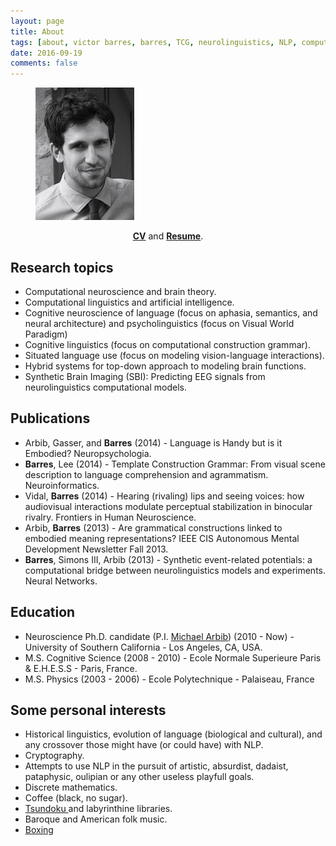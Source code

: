 ```yaml
---
layout: page
title: About
tags: [about, victor barres, barres, TCG, neurolinguistics, NLP, computational neuroscience, AI, construction grammar]
date: 2016-09-19
comments: false
---
```


<figure>
	<img src="/assets/img/portrait.png">
</figure>

<div align="center">
<a href="/assets/dat/barres-cv.pdf"><b>CV</b></a> and <a href="/assets/dat/barres-resume.pdf"><b>Resume</b></a>.
</div>

## Research topics
* Computational neuroscience and brain theory.
* Computational linguistics and artificial intelligence.
* Cognitive neuroscience of language (focus on aphasia, semantics, and neural architecture) and psycholinguistics (focus on Visual World Paradigm)
* Cognitive linguistics (focus on computational construction grammar).
* Situated language use (focus on modeling vision-language interactions).
* Hybrid systems for top-down approach to modeling brain functions.
* Synthetic Brain Imaging (SBI): Predicting EEG signals from neurolinguistics computational models.

## Publications
* <a class="btn zoombtn" href="/assets/dat/papers/Arbib, Gasser, & Barres13.pdf"><i class="fa fa-file-pdf-o" aria-hidden="true"></i></a> Arbib, Gasser, and <b>Barres</b> (2014) - Language is Handy but is it Embodied? Neuropsychologia.
* <a class="btn zoombtn" href="/assets/dat/papers/Barres&al13(NeuroInfo).pdf"><i class="fa fa-file-pdf-o" aria-hidden="true"></i></a> <b>Barres</b>, Lee (2014) - Template Construction Grammar: From visual scene description to language comprehension and agrammatism. Neuroinformatics.
* <a class="btn zoombtn" href="/assets/dat/papers/Vidal&Barres14(FrontiersHumanNeur)"><i class="fa fa-file-pdf-o" aria-hidden="true"></i></a> Vidal, <b>Barres</b> (2014) - Hearing (rivaling) lips and seeing voices: how audiovisual interactions modulate perceptual stabilization in binocular rivalry. Frontiers in Human Neuroscience.
* <a class="btn zoombtn" href="/assets/dat/papers/Arbib&Barres13(AMD Newsletter).pdf"><i class="fa fa-file-pdf-o" aria-hidden="true"></i></a> Arbib, <b>Barres</b> (2013) - Are grammatical constructions linked to embodied meaning representations? IEEE CIS Autonomous Mental Development Newsletter Fall 2013.
* <a class="btn zoombtn" href="/assets/dat/papers/Barres&al13(NeuralNetwork).pdf"><i class="fa fa-file-pdf-o" aria-hidden="true"></i></a> <b>Barres</b>, Simons III, Arbib (2013) - Synthetic event-related potentials: a computational bridge between neurolinguistics models and experiments. Neural Networks.

## Education
* Neuroscience Ph.D. candidate (P.I. <a href="https://scholar.google.com/citations?user=it1vhYAAAAAJ&hl=en">Michael Arbib</a>)  (2010 - Now) - University of Southern California - Los Angeles, CA, USA.
* M.S. Cognitive Science (2008 - 2010) - Ecole Normale Superieure Paris & E.H.E.S.S - Paris, France.
* M.S. Physics (2003 - 2006) - Ecole Polytechnique - Palaiseau, France

## Some personal interests
* Historical linguistics, evolution of language (biological and cultural), and any crossover those might have (or could have) with NLP.
* Cryptography.
* Attempts to use NLP in the pursuit of artistic, absurdist, dadaist, pataphysic, oulipian or any other useless playfull goals.
* Discrete mathematics.
* Coffee (black, no sugar).
* <a href="https://en.wikipedia.org/wiki/Tsundoku"> Tsundoku </a> and labyrinthine libraries.
* Baroque and American folk music.
* <a href="http://www.cultureboxe.com/">Boxing</a>

